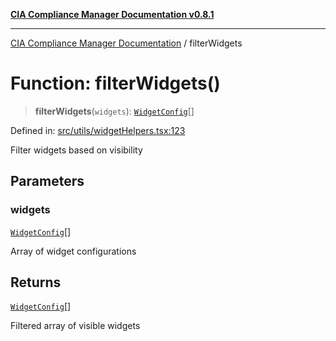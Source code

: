 [**CIA Compliance Manager Documentation v0.8.1**](../README.md)

***

[CIA Compliance Manager Documentation](../globals.md) / filterWidgets

# Function: filterWidgets()

> **filterWidgets**(`widgets`): [`WidgetConfig`](../interfaces/WidgetConfig.md)[]

Defined in: [src/utils/widgetHelpers.tsx:123](https://github.com/Hack23/cia-compliance-manager/blob/aea527f1006de96602c10bb201453301cffe7b07/src/utils/widgetHelpers.tsx#L123)

Filter widgets based on visibility

## Parameters

### widgets

[`WidgetConfig`](../interfaces/WidgetConfig.md)[]

Array of widget configurations

## Returns

[`WidgetConfig`](../interfaces/WidgetConfig.md)[]

Filtered array of visible widgets
